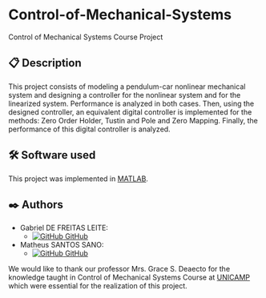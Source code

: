 # Control-of-Mechanical-Systems
Control of Mechanical Systems Course Project

## 📋 Description
This project consists of modeling a pendulum-car nonlinear mechanical system and designing a controller for the nonlinear system and for the linearized system. Performance is analyzed in both cases. Then, using the designed controller, an equivalent digital controller is implemented for the methods: Zero Order Holder, Tustin and Pole and Zero Mapping. Finally, the performance of this digital controller is analyzed.

## 🛠️ Software used

This project was implemented in [MATLAB](https://www.mathworks.com/products/matlab.html).

## ✒️ Authors

- Gabriel DE FREITAS LEITE:
    - [![GitHub](https://i.stack.imgur.com/tskMh.png) GitHub](https://github.com/GLeyte)
- Matheus SANTOS SANO:
    - [![GitHub](https://i.stack.imgur.com/tskMh.png) GitHub](https://github.com/matsano)

We would like to thank our professor Mrs. Grace S. Deaecto for the knowledge taught in Control of Mechanical Systems Course at [UNICAMP](https://www.unicamp.br/unicamp/) which were essential for the realization of this project.
